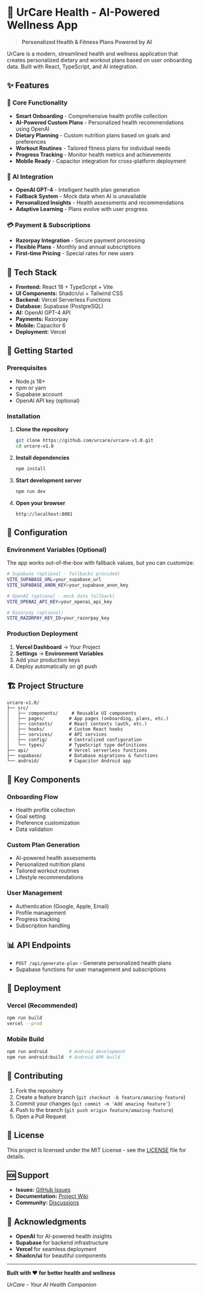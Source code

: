 # 🏥 UrCare Health - AI-Powered Wellness App

> **Personalized Health & Fitness Plans Powered by AI**

UrCare is a modern, streamlined health and wellness application that creates personalized dietary and workout plans based on user onboarding data. Built with React, TypeScript, and AI integration.

## ✨ Features

### 🎯 **Core Functionality**
- **Smart Onboarding** - Comprehensive health profile collection
- **AI-Powered Custom Plans** - Personalized health recommendations using OpenAI
- **Dietary Planning** - Custom nutrition plans based on goals and preferences
- **Workout Routines** - Tailored fitness plans for individual needs
- **Progress Tracking** - Monitor health metrics and achievements
- **Mobile Ready** - Capacitor integration for cross-platform deployment

### 🤖 **AI Integration**
- **OpenAI GPT-4** - Intelligent health plan generation
- **Fallback System** - Mock data when AI is unavailable
- **Personalized Insights** - Health assessments and recommendations
- **Adaptive Learning** - Plans evolve with user progress

### 💳 **Payment & Subscriptions**
- **Razorpay Integration** - Secure payment processing
- **Flexible Plans** - Monthly and annual subscriptions
- **First-time Pricing** - Special rates for new users

## 🚀 Tech Stack

- **Frontend:** React 18 + TypeScript + Vite
- **UI Components:** Shadcn/ui + Tailwind CSS
- **Backend:** Vercel Serverless Functions
- **Database:** Supabase (PostgreSQL)
- **AI:** OpenAI GPT-4 API
- **Payments:** Razorpay
- **Mobile:** Capacitor 6
- **Deployment:** Vercel

## 📱 Getting Started

### Prerequisites
- Node.js 18+ 
- npm or yarn
- Supabase account
- OpenAI API key (optional)

### Installation

1. **Clone the repository**
   ```bash
   git clone https://github.com/urcare/urcare-v1.0.git
   cd urcare-v1.0
   ```

2. **Install dependencies**
   ```bash
   npm install
   ```

3. **Start development server**
   ```bash
   npm run dev
   ```

4. **Open your browser**
   ```
   http://localhost:8081
   ```

## 🔧 Configuration

### Environment Variables (Optional)
The app works out-of-the-box with fallback values, but you can customize:

```bash
# Supabase (optional - fallbacks provided)
VITE_SUPABASE_URL=your_supabase_url
VITE_SUPABASE_ANON_KEY=your_supabase_anon_key

# OpenAI (optional - mock data fallback)
VITE_OPENAI_API_KEY=your_openai_api_key

# Razorpay (optional)
VITE_RAZORPAY_KEY_ID=your_razorpay_key
```

### Production Deployment
1. **Vercel Dashboard** → Your Project
2. **Settings** → **Environment Variables**
3. Add your production keys
4. Deploy automatically on git push

## 🏗️ Project Structure

```
urcare-v1.0/
├── src/
│   ├── components/     # Reusable UI components
│   ├── pages/         # App pages (onboarding, plans, etc.)
│   ├── contexts/      # React contexts (auth, etc.)
│   ├── hooks/         # Custom React hooks
│   ├── services/      # API services
│   ├── config/        # Centralized configuration
│   └── types/         # TypeScript type definitions
├── api/               # Vercel serverless functions
├── supabase/          # Database migrations & functions
└── android/           # Capacitor Android app
```

## 🎯 Key Components

### **Onboarding Flow**
- Health profile collection
- Goal setting
- Preference customization
- Data validation

### **Custom Plan Generation**
- AI-powered health assessments
- Personalized nutrition plans
- Tailored workout routines
- Lifestyle recommendations

### **User Management**
- Authentication (Google, Apple, Email)
- Profile management
- Progress tracking
- Subscription handling

## 📊 API Endpoints

- `POST /api/generate-plan` - Generate personalized health plans
- Supabase functions for user management and subscriptions

## 🚀 Deployment

### Vercel (Recommended)
```bash
npm run build
vercel --prod
```

### Mobile Build
```bash
npm run android        # Android development
npm run android:build  # Android APK build
```

## 🤝 Contributing

1. Fork the repository
2. Create a feature branch (`git checkout -b feature/amazing-feature`)
3. Commit your changes (`git commit -m 'Add amazing feature'`)
4. Push to the branch (`git push origin feature/amazing-feature`)
5. Open a Pull Request

## 📄 License

This project is licensed under the MIT License - see the [LICENSE](LICENSE) file for details.

## 🆘 Support

- **Issues:** [GitHub Issues](https://github.com/urcare/urcare-v1.0/issues)
- **Documentation:** [Project Wiki](https://github.com/urcare/urcare-v1.0/wiki)
- **Community:** [Discussions](https://github.com/urcare/urcare-v1.0/discussions)

## 🙏 Acknowledgments

- **OpenAI** for AI-powered health insights
- **Supabase** for backend infrastructure
- **Vercel** for seamless deployment
- **Shadcn/ui** for beautiful components

---

**Built with ❤️ for better health and wellness**

*UrCare - Your AI Health Companion*
